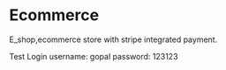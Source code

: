 # Ecommerce
E_shop,ecommerce store with stripe integrated payment.

Test Login 
  username: gopal
  password: 123123
